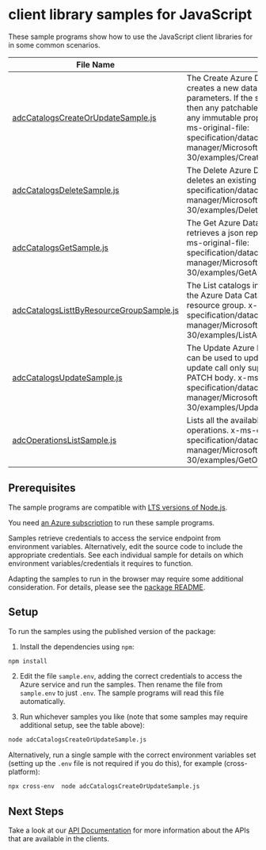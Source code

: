 # client library samples for JavaScript

These sample programs show how to use the JavaScript client libraries for in some common scenarios.

| **File Name**                                                                     | **Description**                                                                                                                                                                                                                                                                                                                                                                                           |
| --------------------------------------------------------------------------------- | --------------------------------------------------------------------------------------------------------------------------------------------------------------------------------------------------------------------------------------------------------------------------------------------------------------------------------------------------------------------------------------------------------- |
| [adcCatalogsCreateOrUpdateSample.js][adccatalogscreateorupdatesample]             | The Create Azure Data Catalog service operation creates a new data catalog service with the specified parameters. If the specific service already exists, then any patchable properties will be updated and any immutable properties will remain unchanged. x-ms-original-file: specification/datacatalog/resource-manager/Microsoft.DataCatalog/stable/2016-03-30/examples/CreateOrUpdateADCCatalog.json |
| [adcCatalogsDeleteSample.js][adccatalogsdeletesample]                             | The Delete Azure Data Catalog Service operation deletes an existing data catalog. x-ms-original-file: specification/datacatalog/resource-manager/Microsoft.DataCatalog/stable/2016-03-30/examples/DeleteADCCatalog.json                                                                                                                                                                                   |
| [adcCatalogsGetSample.js][adccatalogsgetsample]                                   | The Get Azure Data Catalog Service operation retrieves a json representation of the data catalog. x-ms-original-file: specification/datacatalog/resource-manager/Microsoft.DataCatalog/stable/2016-03-30/examples/GetADCCatalog.json                                                                                                                                                                      |
| [adcCatalogsListtByResourceGroupSample.js][adccatalogslisttbyresourcegroupsample] | The List catalogs in Resource Group operation lists all the Azure Data Catalogs available under the given resource group. x-ms-original-file: specification/datacatalog/resource-manager/Microsoft.DataCatalog/stable/2016-03-30/examples/ListADCCatalogsByResourceGroup.json                                                                                                                             |
| [adcCatalogsUpdateSample.js][adccatalogsupdatesample]                             | The Update Azure Data Catalog Service operation can be used to update the existing deployment. The update call only supports the properties listed in the PATCH body. x-ms-original-file: specification/datacatalog/resource-manager/Microsoft.DataCatalog/stable/2016-03-30/examples/UpdateADCCatalog.json                                                                                               |
| [adcOperationsListSample.js][adcoperationslistsample]                             | Lists all the available Azure Data Catalog service operations. x-ms-original-file: specification/datacatalog/resource-manager/Microsoft.DataCatalog/stable/2016-03-30/examples/GetOperations.json                                                                                                                                                                                                         |

## Prerequisites

The sample programs are compatible with [LTS versions of Node.js](https://nodejs.org/about/releases/).

You need [an Azure subscription][freesub] to run these sample programs.

Samples retrieve credentials to access the service endpoint from environment variables. Alternatively, edit the source code to include the appropriate credentials. See each individual sample for details on which environment variables/credentials it requires to function.

Adapting the samples to run in the browser may require some additional consideration. For details, please see the [package README][package].

## Setup

To run the samples using the published version of the package:

1. Install the dependencies using `npm`:

```bash
npm install
```

2. Edit the file `sample.env`, adding the correct credentials to access the Azure service and run the samples. Then rename the file from `sample.env` to just `.env`. The sample programs will read this file automatically.

3. Run whichever samples you like (note that some samples may require additional setup, see the table above):

```bash
node adcCatalogsCreateOrUpdateSample.js
```

Alternatively, run a single sample with the correct environment variables set (setting up the `.env` file is not required if you do this), for example (cross-platform):

```bash
npx cross-env  node adcCatalogsCreateOrUpdateSample.js
```

## Next Steps

Take a look at our [API Documentation][apiref] for more information about the APIs that are available in the clients.

[adccatalogscreateorupdatesample]: https://github.com/Azure/azure-sdk-for-js/blob/main/sdk/datacatalog/arm-datacatalog/samples/v4/javascript/adcCatalogsCreateOrUpdateSample.js
[adccatalogsdeletesample]: https://github.com/Azure/azure-sdk-for-js/blob/main/sdk/datacatalog/arm-datacatalog/samples/v4/javascript/adcCatalogsDeleteSample.js
[adccatalogsgetsample]: https://github.com/Azure/azure-sdk-for-js/blob/main/sdk/datacatalog/arm-datacatalog/samples/v4/javascript/adcCatalogsGetSample.js
[adccatalogslisttbyresourcegroupsample]: https://github.com/Azure/azure-sdk-for-js/blob/main/sdk/datacatalog/arm-datacatalog/samples/v4/javascript/adcCatalogsListtByResourceGroupSample.js
[adccatalogsupdatesample]: https://github.com/Azure/azure-sdk-for-js/blob/main/sdk/datacatalog/arm-datacatalog/samples/v4/javascript/adcCatalogsUpdateSample.js
[adcoperationslistsample]: https://github.com/Azure/azure-sdk-for-js/blob/main/sdk/datacatalog/arm-datacatalog/samples/v4/javascript/adcOperationsListSample.js
[apiref]: https://docs.microsoft.com/javascript/api/@azure/arm-datacatalog?view=azure-node-preview
[freesub]: https://azure.microsoft.com/free/
[package]: https://github.com/Azure/azure-sdk-for-js/tree/main/sdk/datacatalog/arm-datacatalog/README.md
